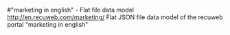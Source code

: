 #"marketing in english" - Flat file data model
http://en.recuweb.com/marketing/
Flat JSON file data model of the recuweb portal "marketing in english"
